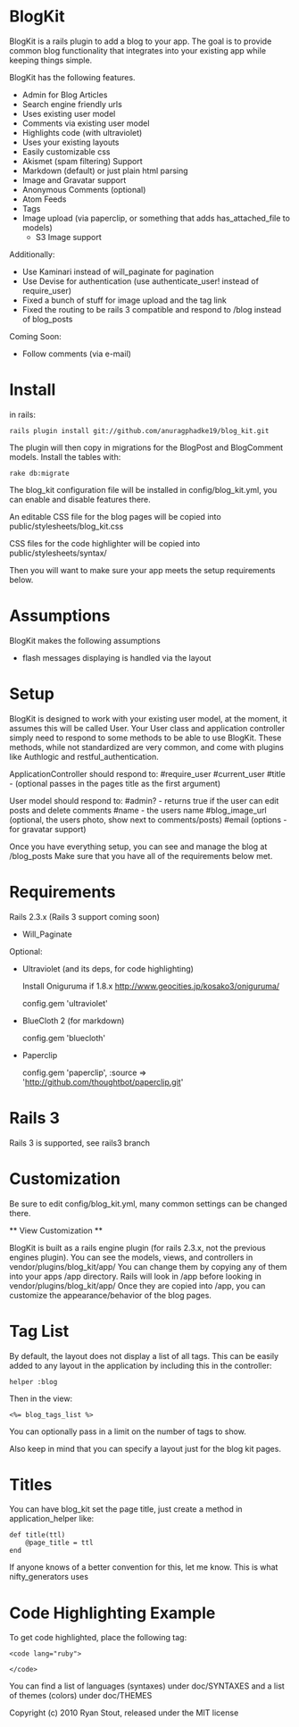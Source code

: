 BlogKit
=======

BlogKit is a rails plugin to add a blog to your app.  The goal is to provide common blog
functionality that integrates into your existing app while keeping things simple.

BlogKit has the following features.

+ Admin for Blog Articles
+ Search engine friendly urls
+ Uses existing user model
+ Comments via existing user model
+ Highlights code (with ultraviolet)
+ Uses your existing layouts
+ Easily customizable css
+ Akismet (spam filtering) Support
+ Markdown (default) or just plain html parsing
+ Image and Gravatar support
+ Anonymous Comments (optional)
+ Atom Feeds
+ Tags
+ Image upload (via paperclip, or something that adds has_attached_file to models)
    + S3 Image support

Additionally:

+ Use Kaminari instead of will_paginate for pagination
+ Use Devise for authentication (use authenticate_user! instead of require_user)
+ Fixed a bunch of stuff for image upload and the tag link
+ Fixed the routing to be rails 3 compatible and respond to <your-url>/blog instead of blog_posts


Coming Soon:

+ Follow comments (via e-mail)

Install
=======

in rails:

    rails plugin install git://github.com/anuragphadke19/blog_kit.git

The plugin will then copy in migrations for the BlogPost and BlogComment models.  Install the tables with:

    rake db:migrate

The blog_kit configuration file will be installed in config/blog_kit.yml, you can enable and disable features there.

An editable CSS file for the blog pages will be copied into public/stylesheets/blog_kit.css

CSS files for the code highlighter will be copied into public/stylesheets/syntax/
    
Then you will want to make sure your app meets the setup requirements below.

Assumptions
===========

BlogKit makes the following assumptions

+ flash messages displaying is handled via the layout


Setup
=====

BlogKit is designed to work with your existing user model, at the moment, it assumes this will be
called User.  Your User class and application controller simply need to respond to some methods to
be able to use BlogKit.  These methods, while not standardized are very common, and come with plugins
like Authlogic and restful_authentication.

ApplicationController should respond to:
    #require_user
    #current_user
    #title - (optional passes in the pages title as the first argument)

User model should respond to:
    #admin?  - returns true if the user can edit posts and delete comments
    #name	 - the users name
    #blog_image_url (optional, the users photo, show next to comments/posts)
    #email (options - for gravatar support)
    
Once you have everything setup, you can see and manage the blog at /blog_posts  Make sure that you have
all of the requirements below met.

Requirements
============

Rails 2.3.x (Rails 3 support coming soon)

- Will_Paginate

Optional:

- Ultraviolet (and its deps, for code highlighting)

    Install Oniguruma if 1.8.x
    http://www.geocities.jp/kosako3/oniguruma/
    
    config.gem 'ultraviolet'
    
- BlueCloth 2 (for markdown)

    config.gem 'bluecloth'

- Paperclip

    config.gem 'paperclip', :source => 'http://github.com/thoughtbot/paperclip.git'

Rails 3
=======

Rails 3 is supported, see rails3 branch

Customization
=============

Be sure to edit config/blog_kit.yml, many common settings can be changed there.

** View Customization **

BlogKit is built as a rails engine plugin (for rails 2.3.x, not the previous engines plugin).  You can see
the models, views, and controllers in vendor/plugins/blog_kit/app/  You can change them by copying any of 
them into your apps /app directory.  Rails will look in /app before looking in vendor/plugins/blog_kit/app/
Once they are copied into /app, you can customize the appearance/behavior of the blog pages.

Tag List
========

By default, the layout does not display a list of all tags.  This can be easily added to any layout in the 
application by including this in the controller:

    helper :blog

Then in the view:

    <%= blog_tags_list %>
    
You can optionally pass in a limit on the number of tags to show.

Also keep in mind that you can specify a layout just for the blog kit pages.

Titles
======

You can have blog_kit set the page title, just create a method in application_helper like:

    def title(ttl)
        @page_title = ttl
    end

If anyone knows of a better convention for this, let me know.  This is what nifty_generators uses

Code Highlighting Example
=========================

To get code highlighted, place the following tag:

    <code lang="ruby">

    </code>

You can find a list of languages (syntaxes) under doc/SYNTAXES and a list of themes (colors) under
doc/THEMES


Copyright (c) 2010 Ryan Stout, released under the MIT license
